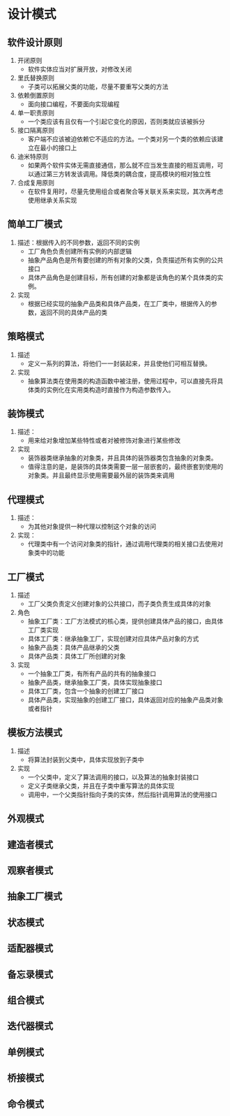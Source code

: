 # 设计模式
## 软件设计原则
1. 开闭原则
    + 软件实体应当对扩展开放，对修改关闭
2. 里氏替换原则
    + 子类可以拓展父类的功能，尽量不要重写父类的方法
3. 依赖倒置原则
    + 面向接口编程，不要面向实现编程
4. 单一职责原则
    + 一个类应该有且仅有一个引起它变化的原因，否则类就应该被拆分
5. 接口隔离原则
    + 客户端不应该被迫依赖它不适应的方法。一个类对另一个类的依赖应该建立在最小的接口上
6. 迪米特原则
    + 如果两个软件实体无需直接通信，那么就不应当发生直接的相互调用，可以通过第三方转发该调用。降低类的耦合度，提高模块的相对独立性
7. 合成复用原则
    + 在软件复用时，尽量先使用组合或者聚合等关联关系来实现，其次再考虑使用继承关系实现

## 简单工厂模式
1. 描述：根据传入的不同参数，返回不同的实例
    + 工厂角色负责创建所有实例的内部逻辑
    + 抽象产品角色是所有要创建的所有对象的父类，负责描述所有实例的公共接口
    + 具体产品角色是创建目标，所有创建的对象都是该角色的某个具体类的实例。
2. 实现
    + 根据已经实现的抽象产品类和具体产品类，在工厂类中，根据传入的参数，返回不同的具体产品的类
    
## 策略模式
1. 描述
    + 定义一系列的算法，将他们一一封装起来，并且使他们可相互替换。
2. 实现
    + 抽象算法类在使用类的构造函数中被注册，使用过程中，可以直接先将具体类的实例化在实用类构造时直接作为构造参数传入。

## 装饰模式
1. 描述：
    + 用来给对象增加某些特性或者对被修饰对象进行某些修改
2. 实现
    + 装饰器类继承抽象的对象类，并且具体的装饰器类包含抽象的对象类。
    + 值得注意的是，是装饰的具体类需要一层一层嵌套的，最终嵌套到使用的对象类。并且最终显示使用需要最外层的装饰类来调用
    
## 代理模式
1. 描述：
    + 为其他对象提供一种代理以控制这个对象的访问
2. 实现：
    + 代理类中有一个访问对象类的指针，通过调用代理类的相关接口去使用对象类中的功能

## 工厂模式
1. 描述
    + 工厂父类负责定义创建对象的公共接口，而子类负责生成具体的对象
2. 角色
    + 抽象工厂类：工厂方法模式的核心类，提供创建具体产品的接口，由具体工厂类实现
    + 具体工厂类：继承抽象工厂，实现创建对应具体产品对象的方式
    + 抽象产品类：具体产品继承的父类
    + 具体产品类：具体工厂所创建的对象
2. 实现
    + 一个抽象工厂类，有所有产品的共有的抽象接口
    + 抽象产品类，继承抽象工厂类，具体实现抽象接口
    + 具体工厂类，包含一个抽象的创建工厂接口
    + 具体产品类，实现抽象的创建工厂接口，具体返回对应的抽象产品类对象或者指针

## 模板方法模式
1. 描述
    + 将算法封装到父类中，具体实现放到子类中
2. 实现
    + 一个父类中，定义了算法调用的接口，以及算法的抽象封装接口
    + 定义子类继承父类，并且在子类中重写算法的具体实现
    + 调用中，一个父类指针指向子类的实体，然后指针调用算法的使用接口

## 外观模式

## 建造者模式

## 观察者模式

## 抽象工厂模式

## 状态模式

## 适配器模式

## 备忘录模式

## 组合模式

## 迭代器模式

## 单例模式

## 桥接模式

## 命令模式